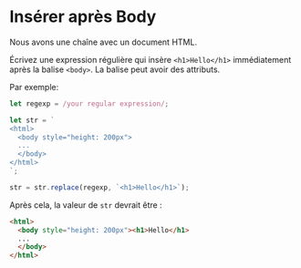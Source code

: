 # Insérer après Body

Nous avons une chaîne avec un document HTML.

Écrivez une expression régulière qui insère `<h1>Hello</h1>` immédiatement après la balise `<body>`. La balise peut avoir des attributs.

Par exemple:

```js
let regexp = /your regular expression/;

let str = `
<html>
  <body style="height: 200px">
  ...
  </body>
</html>
`;

str = str.replace(regexp, `<h1>Hello</h1>`);
```

Après cela, la valeur de `str` devrait être :
```html
<html>
  <body style="height: 200px"><h1>Hello</h1>
  ...
  </body>
</html>
```
